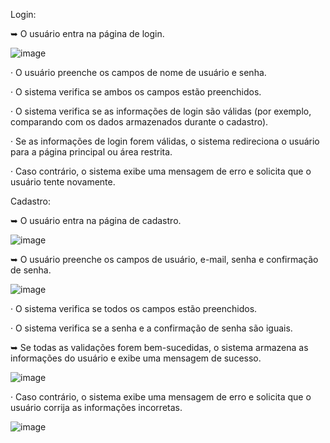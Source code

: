 
Login:


➥ O usuário entra na página de login.

![image](https://github.com/PatrickGabrielSilva/Sistema_de_login/assets/110678439/4948bd3b-0bbe-4dc9-84d2-ed16626937c1)


· O usuário preenche os campos de nome de usuário e senha.


· O sistema verifica se ambos os campos estão preenchidos.


· O sistema verifica se as informações de login são válidas (por exemplo, comparando com os dados armazenados durante o cadastro).


· Se as informações de login forem válidas, o sistema redireciona o usuário para a página principal ou área restrita.


· Caso contrário, o sistema exibe uma mensagem de erro e solicita que o usuário tente novamente.
















Cadastro:

 ➥  O usuário entra na página de cadastro.

![image](https://github.com/PatrickGabrielSilva/Sistema_de_login/assets/110678439/d90969c1-ed41-4b15-8981-c9ff26f85c75)



 ➥  O usuário preenche os campos de usuário, e-mail, senha e confirmação de senha.

![image](https://github.com/PatrickGabrielSilva/Sistema_de_login/assets/110678439/a8dda526-8dca-4b16-8644-04a16be95787)



· O sistema verifica se todos os campos estão preenchidos.


· O sistema verifica se a senha e a confirmação de senha são iguais.


➥  Se todas as validações forem bem-sucedidas, o sistema armazena as informações do usuário e exibe uma mensagem de sucesso.

![image](https://github.com/PatrickGabrielSilva/Sistema_de_login/assets/110678439/5981ded5-6a0e-42a7-bb59-6e30d25298da)



· Caso contrário, o sistema exibe uma mensagem de erro e solicita que o usuário corrija as informações incorretas.

![image](https://github.com/PatrickGabrielSilva/Sistema_de_login/assets/110678439/f9b16355-8b88-403b-b64a-24b6ac8edb31)



